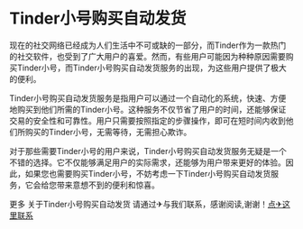 # Tinder小号购买自动发货

现在的社交网络已经成为人们生活中不可或缺的一部分，而Tinder作为一款热门的社交软件，也受到了广大用户的喜爱。然而，有些用户可能因为种种原因需要购买Tinder小号，而Tinder小号购买自动发货服务的出现，为这些用户提供了极大的便利。

Tinder小号购买自动发货服务是指用户可以通过一个自动化的系统，快速、方便地购买到他们所需的Tinder小号。这种服务不仅节省了用户的时间，还能够保证交易的安全性和可靠性。用户只需要按照指定的步骤操作，即可在短时间内收到他们所购买的Tinder小号，无需等待，无需担心欺诈。

对于那些需要Tinder小号的用户来说，Tinder小号购买自动发货服务无疑是一个不错的选择。它不仅能够满足用户的实际需求，还能够为用户带来更好的体验。因此，如果您也需要购买Tinder小号，不妨考虑一下Tinder小号购买自动发货服务，它会给您带来意想不到的便利和惊喜。

更多 关于Tinder小号购买自动发货 请通过✈与我们联系，感谢阅读,谢谢！[点✈这里联系](https://a.k02.cc)